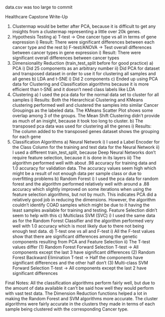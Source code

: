 data.csv was too large to commit

Healthcare Capstone Write-Up
1) Clustermap would be better after PCA, because it is difficult to get any insights from a clustermap representing a little over 20k genes.
2) Hypothesis Testing
  a) T-test -> One cancer type vs all in terms of gene expression
    i) Result: There were significant differences between each cancer type and the rest
  b) F-test/ANOVA -> Test overall differences between cancer types in gene expression
    i) Result: There were significant overall differences between cancer types
3) Dimensionality Reduction (train_test_split before for good practice)
  a) PCA
    i) Did 25 components as an arbitrary number
    ii) Did PCA for dataset and transposed dataset in order to use it for clustering all samples and all genes
  b) LDA and t-SNE
    i) Did 2 components
  c) Ended up using PCA data for Clustering and Classification algorithms because it is more efficient than t-SNE and it doesn’t need class labels like LDA
4) Clustering
  a) I used the pca data for the normal data set to cluster for all samples
    i) Results: Both the Hierarchical Clustering and KMeans clustering performed well and clustered the samples into similar Cancer Groupings as the labeled data. The KMeans Scatter Plot shows some overlap among 3 of the groups. The Mean Shift Clustering didn’t provide as much of an insight, because it took too long to cluster.
  b) The transposed pca data was used for clustering all the genes
    i) Results: The column added to the transposed genes dataset shows the grouping for each gene
5) Classification Algorithms
  a) Neural Network
    i) I used a Label Encoder for the Class Column for the training and test data for the Neural Network
    ii) I used a different train_test_split, because Deep Neural Networks don’t require feature selection, because it is done in its layers
    iii) The algorithm performed well with about .98 accuracy for training data and 1.0 accuracy for validation data. The accuracy values seem high which might be a result of not enough data per sample class or due to overfitting problems
  b) Random Forest
    i) I used the pca data for random forest and the algorithm performed relatively well with around a .88 accuracy which slightly improved on some iterations when using the feature selection algorithms, but not by much. This indicates PCA did a relatively good job in reducing the dimensions. However, the algorithm couldn’t identify COAD samples which might be due to it having the least samples available for training and testing. Feature Selection didn’t seem to help with this
  c) Multiclass SVM (SVC)
    i) I used the same data as for the Random Forest Classifier and the algorithm performed very well with 1.0 accuracy which is most likely due to there not being enough test data.
  d) T-test one vs all and F-test
    i) All the F-test values show that there are significant differences among the genetic components resulting from PCA and Feature Selection
    ii) The T-test values differ
      (1) Random Forest Forward Selection T-test -> All components except the last 3 have significant differences
      (2) Random Forest Backward Elimination T-test -> Half the components have significant differences and the other half don’t
      (3) Multi-class SVM Forward Selection T-test -> All components except the last 2 have significant differences

Final Notes: All the classification algorithms perform fairly well, but due to the amount of data available it can’t be said how well they would perform with vast test data. The Dimension Reduction functions helped a lot in making the Random Forest and SVM algorithms more accurate. The cluster algorithms were fairly accurate in the clusters they made in terms of each sample being clustered with the corresponding Cancer type.
